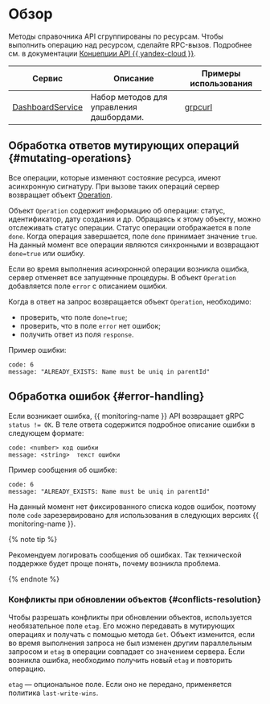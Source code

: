 # Обзор

Методы справочника API сгруппированы по ресурсам. Чтобы выполнить операцию над ресурсом, сделайте RPC-вызов. Подробнее см. в документации [Концепции API {{ yandex-cloud }}](../../../api-design-guide/).

Сервис|Описание|Примеры использования
------|--------|--------
[DashboardService](DashboardService.md) | Набор методов для управления дашбордами. |[grpcurl](../../operations/dashboard/api-examples.md)

## Обработка ответов мутирующих операций {#mutating-operations}

Все операции, которые изменяют состояние ресурса, имеют асинхронную сигнатуру. При вызове таких операций сервер возвращает объект [Operation](https://github.com/yandex-cloud/cloudapi/blob/master/yandex/cloud/operation/operation.proto).

Объект `Operation` содержит информацию об операции: статус, идентификатор, дату создания и др. Обращаясь к этому объекту, можно отслеживать статус операции. Статус операции отображается в поле `done`. Когда операция завершается, поле `done` принимает значение `true`. На данный момент все операции являются синхронными и возвращают `done=true` или ошибку.

Если во время выполнения асинхронной операции возникла ошибка, сервер отменяет все запущенные процедуры. В объект `Operation` добавляется поле `error` с описанием ошибки.

Когда в ответ на запрос возвращается объект `Operation`, необходимо:
* проверить, что поле `done=true`;
* проверить, что в поле `error` нет ошибок;
* получить ответ из поля `response`.

Пример ошибки:
```text
code: 6
message: "ALREADY_EXISTS: Name must be uniq in parentId"
```

## Обработка ошибок {#error-handling}

Если возникает ошибка, {{ monitoring-name }} API возвращает gRPC `status != OK`. В теле ответа содержится подробное описание ошибки в следующем формате:

```text
code: <number> код ошибки
message: <string>  текст ошибки
```

Пример сообщения об ошибке:
```text
code: 6
message: "ALREADY_EXISTS: Name must be uniq in parentId"
```

На данный момент нет фиксированного списка кодов ошибок, поэтому поле `code` зарезервировано для использования в следующих версиях {{ monitoring-name }}.

{% note tip %}

Рекомендуем логировать сообщения об ошибках. Так технической поддержке будет проще понять, почему возникла проблема.

{% endnote %}

### Конфликты при обновлении объектов {#conflicts-resolution}

Чтобы разрешать конфликты при обновлении объектов, используется необязательное поле `etag`. Его можно передавать в мутирующих операциях и получать с помощью метода `Get`. Объект изменится, если во время выполнения запроса не был изменен другим параллельным запросом и `etag` в операции совпадает со значением сервера. Если возникла ошибка, необходимо получить новый `etag` и повторить операцию.

`etag` — опциональное поле. Если оно не передано, применяется политика `last-write-wins`.
